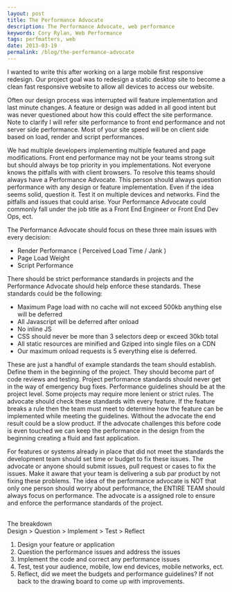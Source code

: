 ```yaml
---
layout: post
title: The Performance Advocate
description: The Performance Advocate, web performance
keywords: Cory Rylan, Web Performance
tags: perfmatters, web
date: 2013-03-19
permalink: /blog/the-performance-advocate
---
```


I wanted to write this after working on a large mobile first responsive redesign.
Our project goal was to redesign a static desktop site to become a clean fast
responsive website to allow all devices to access our website.

Often our design process was interrupted will feature implementation and last minute changes.
A feature or design was added in all good intent but was never questioned about how this could
effect the site performance. Note to clarify I will refer site performance to front end
performance and not server side performance. Most of your site speed will be on client
side based on load, render and script performances.

We had multiple developers implementing multiple featured and page modifications.
Front end performance may not be your teams strong suit but should always be top priority
in you implementations. Not everyone knows the pitfalls with with client browsers.
To resolve this teams should always have a Performance Advocate.
This person should always question performance with any design or feature implementation.
Even if the idea seems solid, question it. Test it on multiple devices and networks.
Find the pitfalls and issues that could arise. Your Performance Advocate could commonly
fall under the job title as a Front End Engineer or Front End Dev Ops, ect.


The Performance Advocate should focus on these three main issues with every decision:

- Render Performance ( Perceived Load Time / Jank )
- Page Load Weight
- Script Performance

There should be strict performance standards in projects and the Performance
Advocate should help enforce these standards. These standards could be the following:

- Maximum Page load with no cache will not exceed 500kb anything else will be deferred
- All Javascript will be deferred after onload
- No inline JS
- CSS should never be more than 3 selectors deep or exceed 30kb total
- All static resources are minified and Gziped into single files on a CDN
- Our maximum onload requests is 5 everything else is deferred.

These are just a handful of example standards the team should establish.
Define them in the beginning of the project. They should become part of code reviews and testing.
Project performance standards should never get in the way of emergency bug fixes.
Performance guidelines should be at the project level. Some projects may require more
lenient or strict rules.  The advocate should check these standards with every feature.
If the feature breaks a rule then the team must meet to determine how the feature can be
implemented while meeting the guidelines. Without the advocate the end result could be a
slow product. If the advocate challenges this before code is even touched we can keep the
performance in the design from the beginning creating a fluid and fast application.


For features or systems already in place that did not meet the standards the development
team should set time or budget to fix these issues. The advocate or anyone should submit
issues, pull request or cases to fix the issues. Make it aware that your team is delivering
a sub par product by not fixing these problems. The idea of the performance advocate is NOT
that only one person should worry about performance, the ENTIRE TEAM should always focus on
performance. The advocate is a assigned role to ensure and enforce the performance standards of the project.

<br />
The breakdown
<br />
Design > Question > Implement > Test > Reflect
<br />

1. Design your feature or application
1. Question the performance issues and address the issues
1. Implement the code and correct any performance issues
1. Test, test your audience, mobile, low end devices, mobile networks, ect.
1. Reflect, did we meet the budgets and performance guidelines? If not back to the drawing board to come up with improvements.